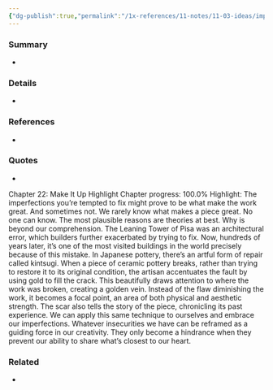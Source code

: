 ```yaml
---
{"dg-publish":true,"permalink":"/1x-references/11-notes/11-03-ideas/imperfections-might-make-our-work-great/","title":"Imperfections might make our work great","created":"2023-03-22T23:31:37.000+03:00","updated":"2024-02-14T20:18:29.402+03:00"}
---
```



### Summary
- 

### Details
- 

### References
- 

### Quotes
- 
Chapter 22: Make It Up
Highlight
Chapter progress: 100.0%
Highlight: The imperfections you’re tempted to fix might prove to be what make the work great. And sometimes not. We rarely know what makes a piece great. No one can know. The most plausible reasons are theories at best. Why is beyond our comprehension.
			The Leaning Tower of Pisa was an architectural error, which builders further exacerbated by trying to fix. Now, hundreds of years later, it’s one of the most visited buildings in the world precisely because of this mistake.
			In Japanese pottery, there’s an artful form of repair called kintsugi. When a piece of ceramic pottery breaks, rather than trying to restore it to its original condition, the artisan accentuates the fault by using gold to fill the crack. This beautifully draws attention to where the work was broken, creating a golden vein. Instead of the flaw diminishing the work, it becomes a focal point, an area of both physical and aesthetic strength. The scar also tells the story of the piece, chronicling its past experience.
			We can apply this same technique to ourselves and embrace our imperfections. Whatever insecurities we have can be reframed as a guiding force in our creativity. They only become a hindrance when they prevent our ability to share what’s closest to our heart.


### Related
- 